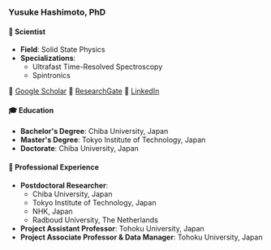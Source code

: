 ### Yusuke Hashimoto, PhD

#### 🧪 Scientist
- **Field**: Solid State Physics
- **Specializations**:
  - Ultrafast Time-Resolved Spectroscopy
  - Spintronics

🔗 [Google Scholar](https://www.google.com/search?client=safari&rls=en&q=google+scholar+yusuke+hashimoto&ie=UTF-8&oe=UTF-8)
🔗 [ResearchGate](https://www.researchgate.net/profile/Hashimoto-Yusuke)
🔗 [LinkedIn](https://www.linkedin.com/in/yusuke-hashimoto-60ab6461/)

#### 🎓 Education
- **Bachelor's Degree**: Chiba University, Japan
- **Master's Degree**: Tokyo Institute of Technology, Japan
- **Doctorate**: Chiba University, Japan

#### 💼 Professional Experience
- **Postdoctoral Researcher**:
  - Chiba University, Japan
  - Tokyo Institute of Technology, Japan
  - NHK, Japan
  - Radboud University, The Netherlands
- **Project Assistant Professor**: Tohoku University, Japan
- **Project Associate Professor & Data Manager**: Tohoku University, Japan
